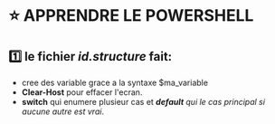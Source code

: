 # :star: APPRENDRE LE POWERSHELL
## :one: le fichier *id.structure* fait:
* cree des variable grace a la syntaxe $ma_variable
* **Clear-Host** pour effacer l'ecran.
* **switch** qui enumere plusieur cas et <em>**default** qui le cas principal si aucune autre est vrai</em>.


